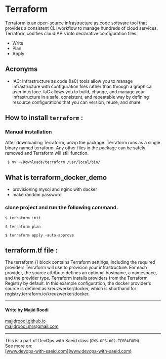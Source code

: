 # Terraform
Terraform is an open-source infrastructure as code software tool that provides a consistent CLI workflow to manage hundreds of cloud services. Terraform codifies cloud APIs into declarative configuration files.
- Write
- Plan
- Apply

## Acronyms
- IAC: Infrastructure as code (IaC) tools allow you to manage infrastructure with configuration files rather than through a graphical user interface. IaC allows you to build, change, and manage your infrastructure in a safe, consistent, and repeatable way by defining resource configurations that you can version, reuse, and share.


## How to install `terraform` :

### Manual installation

After downloading Terraform, unzip the package. Terraform runs as a single binary named terraform. Any other files in the package can be safely removed and Terraform will still function.

```
 $ mv ~/Downloads/terraform /usr/local/bin/
```
## What is terraform_docker_demo

- provisioning mysql and nginx with docker
- make random password

### clone project and run the following command.

```
$ terraform init
```
```
$ terraform plan
```
```
$ terraform apply -auto-approve
```
## terraform.tf file :
The terraform {} block contains Terraform settings, including the required providers Terraform will use to provision your infrastructure. For each provider, the source attribute defines an optional hostname, a namespace, and the provider type. Terraform installs providers from the Terraform Registry by default. In this example configuration, the docker provider's source is defined as kreuzwerker/docker, which is shorthand for registry.terraform.io/kreuzwerker/docker.

--------------------------------------------------
#### Write by Majid Roodi     
[majidroodi.github.io](majidroodi.github.io)  
[majidroodi.mr@gmail.com](majidroodi.mr@gmail.com) 

---------------------------------------------------
This is a part of DevOps with Saeid class 
(`DWS-OPS-002-TERRAFORM`)  
See more on:  
[www.devops-with-saeid.com](www.devops-with-saeid.com)

